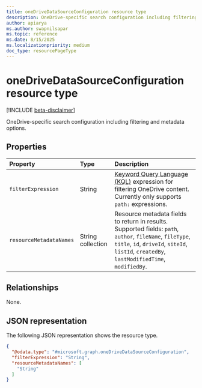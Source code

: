 ```yaml
---
title: oneDriveDataSourceConfiguration resource type
description: OneDrive-specific search configuration including filtering and metadata options.
author: apiarya
ms.author: swapnilsapar
ms.topic: reference
ms.date: 8/15/2025
ms.localizationpriority: medium
doc_type: resourcePageType
---
```


# oneDriveDataSourceConfiguration resource type

[!INCLUDE [beta-disclaimer](../../../includes/beta-disclaimer.md)]

OneDrive-specific search configuration including filtering and metadata options.

## Properties

| Property                | Type              | Description                                                                                    |
|:------------------------|:------------------|:-----------------------------------------------------------------------------------------------|
| `filterExpression`      | String            | [Keyword Query Language (KQL)](/sharepoint/dev/general-development/keyword-query-language-kql-syntax-reference) expression for filtering OneDrive content. Currently only supports `path:` expressions.|
| `resourceMetadataNames` | String collection | Resource metadata fields to return in results. Supported fields: `path`, `author`, `fileName`, `fileType`, `title`, `id`, `driveId`, `siteId`, `listId`, `createdBy`, `lastModifiedTime`, `modifiedBy`.|

## Relationships

None.

## JSON representation

The following JSON representation shows the resource type.

```json
{
  "@odata.type": "#microsoft.graph.oneDriveDataSourceConfiguration",
  "filterExpression": "String",
  "resourceMetadataNames": [
    "String"
  ]
}
```
